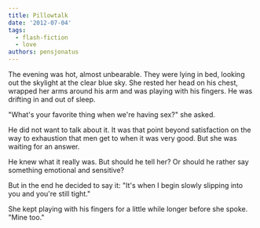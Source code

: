 ```yaml
---
title: Pillowtalk
date: '2012-07-04'
tags:
  - flash-fiction
  - love
authors: pensjonatus
---
```


The evening was hot, almost unbearable. They were lying in bed, looking out the
skylight at the clear blue sky. She rested her head on his chest, wrapped her
arms around his arm and was playing with his fingers. He was drifting in and out
of sleep.

<!-- truncate -->

"What's your favorite thing when we're having sex?" she asked.

He did not want to talk about it. It was that point beyond satisfaction on the
way to exhaustion that men get to when it was very good. But she was waiting for
an answer.

He knew what it really was. But should he tell her? Or should he rather say
something emotional and sensitive?

But in the end he decided to say it: "It's when I begin slowly slipping into you
and you're still tight."

She kept playing with his fingers for a little while longer before she spoke.
"Mine too."
